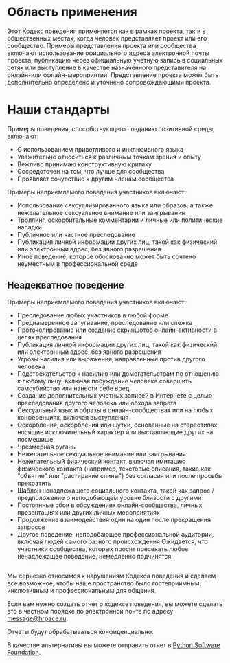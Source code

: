 # Область применения

Этот Кодекс поведения применяется как в рамках проекта, так и в общественных местах, когда человек представляет проект или его сообщество. Примеры представления проекта или сообщества включают использование официального адреса электронной почты проекта, публикацию через официальную учетную запись в социальных сетях или выступление в качестве назначенного представителя на онлайн-или офлайн-мероприятии. Представление проекта может быть дополнительно определено и уточнено сопровождающими проекта.

# Наши стандарты
Примеры поведения, способствующего созданию позитивной среды, включают:

- С использованием приветливого и инклюзивного языка
- Уважительно относиться к различным точкам зрения и опыту
- Вежливо принимаю конструктивную критику
- Сосредоточен на том, что лучше для сообщества
- Проявляет сочувствие к другим членам сообщества

Примеры неприемлемого поведения участников включают:

- Использование сексуализированного языка или образов, а также нежелательное сексуальное внимание или заигрывания
- Троллинг, оскорбительные комментарии и личные или политические нападки
- Публичное или частное преследование
- Публикация личной информации других лиц, такой как физический или электронный адрес, без явного разрешения
- Иное поведение, которое обоснованно может быть сочтено неуместным в профессиональной среде

## Неадекватное поведение
Примеры неприемлемого поведения участников включают:

- Преследование любых участников в любой форме
- Преднамеренное запугивание, преследование или слежка
- Протоколирование или создание скриншотов онлайн-активности в целях преследования
- Публикация личной информации других лиц, такой как физический или электронный адрес, без явного разрешения
- Угрозы насилия или выражения, направленные против другого человека
- Подстрекательство к насилию или домогательствам по отношению к любому лицу, включая побуждение человека совершить самоубийство или нанести себе вред
- Создание дополнительных учетных записей в Интернете с целью преследования другого человека или обхода запрета
- Сексуальный язык и образы в онлайн-сообществах или на любых конференциях, включая выступления
- Оскорбления, оскорбления или шутки, основанные на стереотипах, носящие исключительный характер или выставляющие других на посмешище
- Чрезмерная ругань
- Нежелательное сексуальное внимание или заигрывания
- Нежелательный физический контакт, включая имитацию физического контакта (например, текстовые описания, такие как "объятие" или "растирание спины") без согласия или после просьбы прекратить
- Шаблон ненадлежащего социального контакта, такой как запрос / предположение о неподобающем уровне близости с другими
- Постоянные сбои в обсуждениях онлайн-сообщества, личных презентациях или других личных мероприятиях
- Продолжение взаимодействия один на один после прекращения запросов
- Другое поведение, неподобающее профессиональной аудитории, включая людей самого разного происхождения
Ожидается, что участники сообщества, которых просят пресекать любое ненадлежащее поведение, немедленно подчинятся.

## 
Мы серьезно относимся к нарушениям Кодекса поведения и сделаем все возможное, чтобы наше пространство было гостеприимным, инклюзивным и профессиональным для общения.

Если вам нужно создать отчет о кодексе поведения, вы можете сделать это в частном порядке по электронной почте по адресу message@hrpace.ru.

Отчеты будут обрабатываться конфиденциально.

В качестве альтернативы вы можете отправить отчет в [Python Software Foundation](https://policies.python.org/python.org/code-of-conduct/Procedures-for-Reporting-Incidents/).
